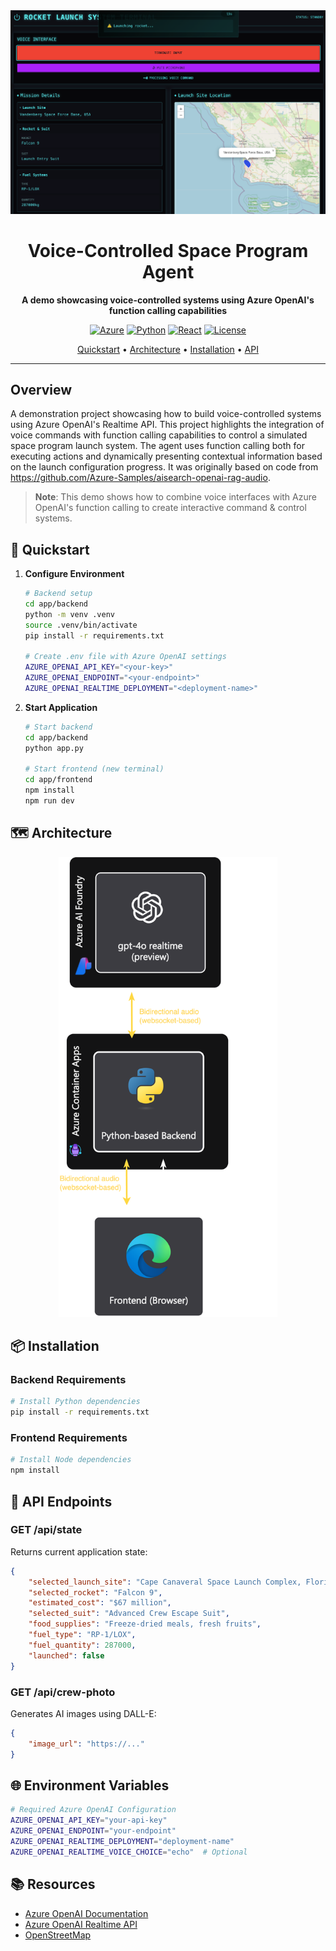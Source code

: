 <div align="center">
  <img src="preview.png" width="700"/>
  <h1>Voice-Controlled Space Program Agent</h1>
  
  <p><strong>A demo showcasing voice-controlled systems using Azure OpenAI's function calling capabilities</strong></p>
  
  [![Azure](https://img.shields.io/badge/azure-ready-0078D4?style=flat-square)](https://azure.microsoft.com)
  [![Python](https://img.shields.io/badge/python-3.11-yellow?style=flat-square)](https://python.org)
  [![React](https://img.shields.io/badge/react-18-blue?style=flat-square)](https://reactjs.org)
  [![License](https://img.shields.io/badge/license-MIT-green?style=flat-square)](LICENSE)
  
  [Quickstart](#-quickstart) •
  [Architecture](#%EF%B8%8F-architecture) •
  [Installation](#-installation) •
  [API](#-api-endpoints)
</div>

---

## Overview

A demonstration project showcasing how to build voice-controlled systems using Azure OpenAI's Realtime API. This project highlights the integration of voice commands with function calling capabilities to control a simulated space program launch system. The agent uses function calling both for executing actions and dynamically presenting contextual information based on the launch configuration progress. It was originally based on code from https://github.com/Azure-Samples/aisearch-openai-rag-audio.

> **Note**: This demo shows how to combine voice interfaces with Azure OpenAI's function calling to create interactive command & control systems.

## 🚀 Quickstart

1. **Configure Environment**
   ```bash
   # Backend setup
   cd app/backend
   python -m venv .venv
   source .venv/bin/activate
   pip install -r requirements.txt
   
   # Create .env file with Azure OpenAI settings
   AZURE_OPENAI_API_KEY="<your-key>"
   AZURE_OPENAI_ENDPOINT="<your-endpoint>"
   AZURE_OPENAI_REALTIME_DEPLOYMENT="<deployment-name>"
   ```

2. **Start Application**
   ```bash
   # Start backend
   cd app/backend
   python app.py
   
   # Start frontend (new terminal)
   cd app/frontend
   npm install
   npm run dev
   ```

## 🗺️ Architecture

<div align="center">
  <img src="architecture.png" width="350"/>
</div>

## 📦 Installation

### Backend Requirements
```bash
# Install Python dependencies
pip install -r requirements.txt
```

### Frontend Requirements
```bash
# Install Node dependencies
npm install
```

## 🔌 API Endpoints

### GET /api/state
Returns current application state:
```json
{
    "selected_launch_site": "Cape Canaveral Space Launch Complex, Florida",
    "selected_rocket": "Falcon 9",
    "estimated_cost": "$67 million",
    "selected_suit": "Advanced Crew Escape Suit",
    "food_supplies": "Freeze-dried meals, fresh fruits",
    "fuel_type": "RP-1/LOX",
    "fuel_quantity": 287000,
    "launched": false
}
```

### GET /api/crew-photo
Generates AI images using DALL-E:
```json
{
    "image_url": "https://..."
}
```

## 🌐 Environment Variables

```bash
# Required Azure OpenAI Configuration
AZURE_OPENAI_API_KEY="your-api-key"
AZURE_OPENAI_ENDPOINT="your-endpoint"
AZURE_OPENAI_REALTIME_DEPLOYMENT="deployment-name"
AZURE_OPENAI_REALTIME_VOICE_CHOICE="echo"  # Optional
```

## 📚 Resources

- [Azure OpenAI Documentation](https://learn.microsoft.com/azure/cognitive-services/openai/)
- [Azure OpenAI Realtime API](https://learn.microsoft.com/en-us/azure/ai-services/openai/realtime-audio-quickstart)
- [OpenStreetMap](https://www.openstreetmap.org)